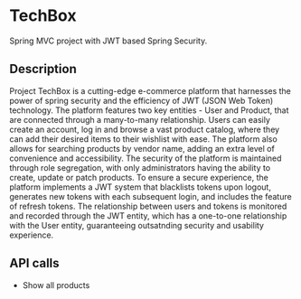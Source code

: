 # TechBox
Spring MVC project with JWT based Spring Security. 
<h2> Description 

</h2>
Project TechBox is a cutting-edge e-commerce platform that harnesses the power of spring security and the efficiency of JWT (JSON Web Token) technology. The platform features two key entities - User and Product, that are connected through a many-to-many relationship. Users can easily create an account, log in and browse a vast product catalog, where they can add their desired items to their wishlist with ease. The platform also allows for searching products by vendor name, adding an extra level of convenience and accessibility. The security of the platform is maintained through role segregation, with only administrators having the ability to create, update or patch products. To ensure a secure experience, the platform implements a JWT system that blacklists tokens upon logout, generates new tokens with each subsequent login, and includes the feature of refresh tokens. The relationship between users and tokens is monitored and recorded through the JWT entity, which has a one-to-one relationship with the User entity, guaranteeing outsatnding security and usability experience.

<h2>
API calls
  </h2> 
  
  - Show all products
